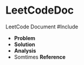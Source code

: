# LeetCodeDoc
LeetCode Document
#Include 

+ **Problem**
+ **Solution**
+ **Analysis**
+ Somtimes **Reference**
